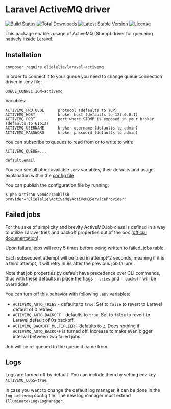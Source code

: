 # Laravel ActiveMQ driver

<p align="left">
<a href="https://travis-ci.org/elielelie/laravel-activemq"><img src="https://img.shields.io/travis/elielelie/laravel-activemq/main.svg" alt="Build Status"></a>
<a href="https://packagist.org/packages/elielelie/laravel-activemq"><img src="https://poser.pugx.org/elielelie/laravel-activemq/d/total.svg" alt="Total Downloads"></a>
<a href="https://packagist.org/packages/elielelie/laravel-activemq"><img src="https://poser.pugx.org/elielelie/laravel-activemq/v/stable.svg" alt="Latest Stable Version"></a>
<a href="https://packagist.org/packages/elielelie/laravel-activemq"><img src="https://poser.pugx.org/elielelie/laravel-activemq/license.svg" alt="License"></a>
</p>

This package enables usage of ActiveMQ (Stomp) driver for queueing natively inside Laravel.

## Installation

``` composer require elielelie/laravel-activemq ```

In order to connect it to your queue you need to change queue connection driver in .env file:

```
QUEUE_CONNECTION=activemq
```

Variables:

```
ACTIVEMQ_PROTOCOL      protocol (defaults to TCP)
ACTIVEMQ_HOST          broker host (defaults to 127.0.0.1)
ACTIVEMQ_PORT          port where STOMP is exposed in your broker (defaults to 61613)
ACTIVEMQ_USERNAME      broker username (defaults to admin)
ACTIVEMQ_PASSWORD      broker password (defaults to admin)
```

You can subscribe to queues to read from or to write to with:

```
ACTIVEMQ_QUEUE=...
```
```
default;email 
```

You can see all other available `.env` variables, their defaults and usage explanation within the [config file](config/activemq.php)

You can publish the configuration file by running:

```$ php artisan vendor:publish --provider="Elielelie\ActiveMQ\ActiveMQServiceProvider" ```

## Failed jobs

For the sake of simplicity and brevity ActiveMQJob class is defined in a way to utilize Laravel tries and backoff properties out of the box ([official documentation](https://laravel.com/docs/8.x/queues#dealing-with-failed-jobs)).

Upon failure, jobs will retry 5 times before being written to failed_jobs table.

Each subsequent attempt will be tried in attempt^2 seconds, meaning if it is a third attempt, it will retry in 9s after the previous job failure.

Note that job properties by default have precedence over CLI commands, thus with these defaults in place the flags `--tries` and `--backoff` will be overridden.

You can turn off this behavior with following `.env` variables:

* `ACTIVEMQ_AUTO_TRIES` - defaults to `true`. Set to `false` to revert to Laravel default of 0 retries.
* `ACTIVEMQ_AUTO_BACKOFF` - defaults to `true`. Set to `false` to revert to Laravel default of 0s backoff.
* `ACTIVEMQ_BACKOFF_MULTIPLIER` - defaults to `2`. Does nothing if `ACTIVEMQ_AUTO_BACKOFF` is turned off. Increase to make even bigger interval between two failed jobs.

Job will be re-queued to the queue it came from.

## Logs

Logs are turned off by default. You can include them by setting env key `ACTIVEMQ_LOGS=true`.

In case you want to change the default log manager, it can be done in the `log-activemq` config file. The new log manager must extend `Illuminate\Log\LogManager`.
